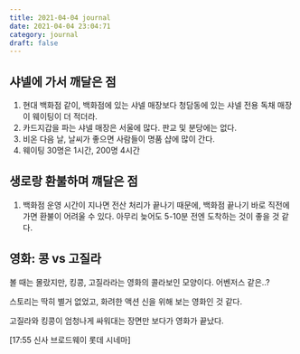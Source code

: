 ```yaml
---
title: 2021-04-04 journal
date: 2021-04-04 23:04:71
category: journal
draft: false
---
```


## 샤넬에 가서 깨달은 점

1. 현대 백화점 같이, 백화점에 있는 샤넬 매장보다 청담동에 있는 샤넬 전용 독채 매장이 웨이팅이 더 적더라.
2. 카드지갑을 파는 샤넬 매장은 서울에 많다. 판교 및 분당에는 없다.
3. 비온 다음 날, 날씨가 좋으면 사람들이 명품 샵에 많이 간다.
4. 웨이팅 30명은 1시간, 200명 4시간

## 생로랑 환불하며 꺠달은 점

1. 백화점 운영 시간이 지나면 전산 처리가 끝나기 때문에, 백화점 끝나기 바로 직전에 가면 환불이 어려울 수 있다. 아무리 늦어도 5-10분 전엔 도착하는 것이 좋을 것 같다.

## 영화: 콩 vs 고질라

볼 때는 몰랐지만, 킹콩, 고질라라는 영화의 콜라보인 모양이다. 어벤저스 같은..?

스토리는 딱히 별거 없었고, 화려한 액션 신을 위해 보는 영화인 것 같다.

고질라와 킹콩이 엄청나게 싸워대는 장면만 보다가 영화가 끝났다.

[17:55 신사 브로드웨이 롯데 시네마]

